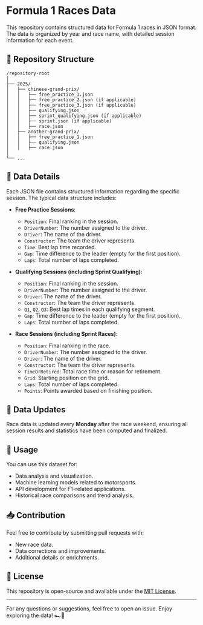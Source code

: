 # Formula 1 Races Data

This repository contains structured data for Formula 1 races in JSON format. The data is organized by year and race name, with detailed session information for each event.

## 📂 Repository Structure

```
/repository-root
│
├── 2025/
│   ├── chinese-grand-prix/
│   │   ├── free_practice_1.json
│   │   ├── free_practice_2.json (if applicable)
│   │   ├── free_practice_3.json (if applicable)
│   │   ├── qualifying.json
│   │   ├── sprint_qualifying.json (if applicable)
│   │   ├── sprint.json (if applicable)
│   │   ├── race.json
│   ├── another-grand-prix/
│   │   ├── free_practice_1.json
│   │   ├── qualifying.json
│   │   ├── race.json
│
└── ...
```

## 📌 Data Details
Each JSON file contains structured information regarding the specific session. The typical data structure includes:

- **Free Practice Sessions**:
  - `Position`: Final ranking in the session.
  - `DriverNumber`: The number assigned to the driver.
  - `Driver`: The name of the driver.
  - `Constructor`: The team the driver represents.
  - `Time`: Best lap time recorded.
  - `Gap`: Time difference to the leader (empty for the first position).
  - `Laps`: Total number of laps completed.

- **Qualifying Sessions (including Sprint Qualifying)**:
  - `Position`: Final ranking in the session.
  - `DriverNumber`: The number assigned to the driver.
  - `Driver`: The name of the driver.
  - `Constructor`: The team the driver represents.
  - `Q1`, `Q2`, `Q3`: Best lap times in each qualifying segment.
  - `Gap`: Time difference to the leader (empty for the first position).
  - `Laps`: Total number of laps completed.

- **Race Sessions (including Sprint Races)**:
  - `Position`: Final ranking in the race.
  - `DriverNumber`: The number assigned to the driver.
  - `Driver`: The name of the driver.
  - `Constructor`: The team the driver represents.
  - `TimeOrRetired`: Total race time or reason for retirement.
  - `Grid`: Starting position on the grid.
  - `Laps`: Total number of laps completed.
  - `Points`: Points awarded based on finishing position.

## 🔄 Data Updates
Race data is updated every **Monday** after the race weekend, ensuring all session results and statistics have been computed and finalized.

## 🚀 Usage
You can use this dataset for:
- Data analysis and visualization.
- Machine learning models related to motorsports.
- API development for F1-related applications.
- Historical race comparisons and trend analysis.

## 📥 Contribution
Feel free to contribute by submitting pull requests with:
- New race data.
- Data corrections and improvements.
- Additional details or enrichments.

## 📜 License
This repository is open-source and available under the [MIT License](LICENSE).

---

For any questions or suggestions, feel free to open an issue. Enjoy exploring the data! 🏎️💨

